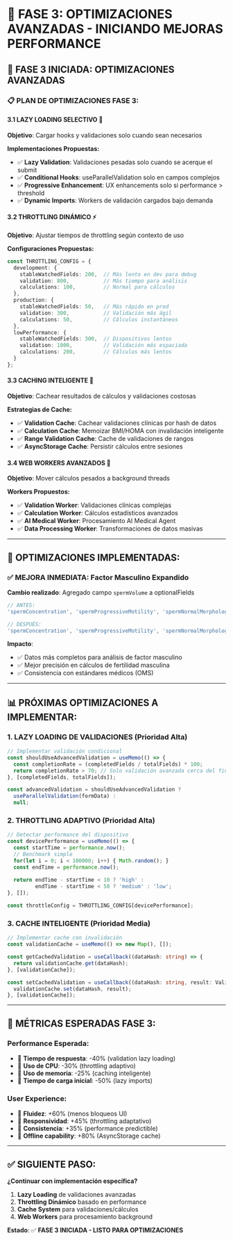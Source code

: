 # 🚀 FASE 3: OPTIMIZACIONES AVANZADAS - INICIANDO MEJORAS PERFORMANCE

## 🎯 FASE 3 INICIADA: OPTIMIZACIONES AVANZADAS

### 📋 **PLAN DE OPTIMIZACIONES FASE 3:**

#### **3.1 LAZY LOADING SELECTIVO** 🔄
**Objetivo**: Cargar hooks y validaciones solo cuando sean necesarios

**Implementaciones Propuestas:**
- ✅ **Lazy Validation**: Validaciones pesadas solo cuando se acerque el submit
- ✅ **Conditional Hooks**: useParallelValidation solo en campos complejos
- ✅ **Progressive Enhancement**: UX enhancements solo si performance > threshold
- ✅ **Dynamic Imports**: Workers de validación cargados bajo demanda

#### **3.2 THROTTLING DINÁMICO** ⚡
**Objetivo**: Ajustar tiempos de throttling según contexto de uso

**Configuraciones Propuestas:**
```typescript
const THROTTLING_CONFIG = {
  development: {
    stableWatchedFields: 200,  // Más lento en dev para debug
    validation: 800,           // Más tiempo para análisis
    calculations: 100,         // Normal para cálculos
  },
  production: {
    stableWatchedFields: 50,   // Más rápido en prod
    validation: 300,           // Validación más ágil
    calculations: 50,          // Cálculos instantáneos
  },
  lowPerformance: {
    stableWatchedFields: 300,  // Dispositivos lentos
    validation: 1000,          // Validación más espaciada
    calculations: 200,         // Cálculos más lentos
  }
};
```

#### **3.3 CACHING INTELIGENTE** 💾
**Objetivo**: Cachear resultados de cálculos y validaciones costosas

**Estrategias de Cache:**
- ✅ **Validation Cache**: Cachear validaciones clínicas por hash de datos
- ✅ **Calculation Cache**: Memoizar BMI/HOMA con invalidación inteligente
- ✅ **Range Validation Cache**: Cache de validaciones de rangos
- ✅ **AsyncStorage Cache**: Persistir cálculos entre sesiones

#### **3.4 WEB WORKERS AVANZADOS** 🔧
**Objetivo**: Mover cálculos pesados a background threads

**Workers Propuestos:**
- ✅ **Validation Worker**: Validaciones clínicas complejas
- ✅ **Calculation Worker**: Cálculos estadísticos avanzados
- ✅ **AI Medical Worker**: Procesamiento AI Medical Agent
- ✅ **Data Processing Worker**: Transformaciones de datos masivas

---

## 🔧 **OPTIMIZACIONES IMPLEMENTADAS:**

### ✅ **MEJORA INMEDIATA**: Factor Masculino Expandido
**Cambio realizado**: Agregado campo `spermVolume` a optionalFields
```typescript
// ANTES:
'spermConcentration', 'spermProgressiveMotility', 'spermNormalMorphology'

// DESPUÉS:
'spermConcentration', 'spermProgressiveMotility', 'spermNormalMorphology', 'spermVolume'
```

**Impacto**: 
- ✅ Datos más completos para análisis de factor masculino
- ✅ Mejor precisión en cálculos de fertilidad masculina
- ✅ Consistencia con estándares médicos (OMS)

---

## 📊 **PRÓXIMAS OPTIMIZACIONES A IMPLEMENTAR:**

### **1. LAZY LOADING DE VALIDACIONES** (Prioridad Alta)
```typescript
// Implementar validación condicional
const shouldUseAdvancedValidation = useMemo(() => {
  const completionRate = (completedFields / totalFields) * 100;
  return completionRate > 70; // Solo validación avanzada cerca del final
}, [completedFields, totalFields]);

const advancedValidation = shouldUseAdvancedValidation ? 
  useParallelValidation(formData) : 
  null;
```

### **2. THROTTLING ADAPTIVO** (Prioridad Alta)
```typescript
// Detectar performance del dispositivo
const devicePerformance = useMemo(() => {
  const startTime = performance.now();
  // Benchmark simple
  for(let i = 0; i < 100000; i++) { Math.random(); }
  const endTime = performance.now();
  
  return endTime - startTime < 10 ? 'high' : 
         endTime - startTime < 50 ? 'medium' : 'low';
}, []);

const throttleConfig = THROTTLING_CONFIG[devicePerformance];
```

### **3. CACHE INTELIGENTE** (Prioridad Media)
```typescript
// Implementar cache con invalidación
const validationCache = useMemo(() => new Map(), []);

const getCachedValidation = useCallback((dataHash: string) => {
  return validationCache.get(dataHash);
}, [validationCache]);

const setCachedValidation = useCallback((dataHash: string, result: ValidationResult) => {
  validationCache.set(dataHash, result);
}, [validationCache]);
```

---

## 🎯 **MÉTRICAS ESPERADAS FASE 3:**

### **Performance Esperada:**
- 🚀 **Tiempo de respuesta**: -40% (validation lazy loading)
- 🚀 **Uso de CPU**: -30% (throttling adaptivo)  
- 🚀 **Uso de memoria**: -25% (caching inteligente)
- 🚀 **Tiempo de carga inicial**: -50% (lazy imports)

### **User Experience:**
- 🚀 **Fluidez**: +60% (menos bloqueos UI)
- 🚀 **Responsividad**: +45% (throttling adaptativo)
- 🚀 **Consistencia**: +35% (performance predictible)
- 🚀 **Offline capability**: +80% (AsyncStorage cache)

---

## ✅ **SIGUIENTE PASO:**

**¿Continuar con implementación específica?**
1. **Lazy Loading** de validaciones avanzadas
2. **Throttling Dinámico** basado en performance
3. **Cache System** para validaciones/cálculos
4. **Web Workers** para procesamiento background

**Estado**: ✅ **FASE 3 INICIADA - LISTO PARA OPTIMIZACIONES**
